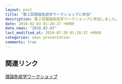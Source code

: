 ```yaml
---
layout: post
title: "第２回理論免疫学ワークショップに参加"
description: 第２回理論免疫学ワークショップに参加しました。
date: 2018-02-03 01:28:37 +0900
date_news: "2018.02.03"
last_modified_at: 2019-07-20 01:28:37 +0900
categories: news presentation
comments: true
---
```


## 関連リンク

[理論免疫学ワークショップ](https://workshop.theoreticalimmunology.jp)
